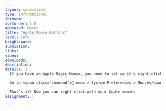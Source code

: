 ```yaml
---
layout: submission
type: informational
formsum:
sortorder: 1.0
appsused: macos
title: "Apple Mouse Buttons"
level: info
brightspace: 
submission: 
links:
video: 
downloads: 
description: 
details: |
  If you have an Apple Magic Mouse, you need to set up it's right-click settings.

  Go to <span class="command"> menu > System Preferences > Mouse</span>. Check the box for Secondary Click.

  That's it! Now you can right-click with your Apple mouse.
assignment: |
  
---
```

